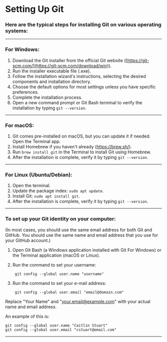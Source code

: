 # Setting Up Git

### Here are the typical steps for installing Git on various operating systems:
---
### For Windows:
1. Download the Git installer from the official Git website ([https://git-scm.com/](https://git-scm.com/download/win)).
2. Run the installer executable file (.exe).
3. Follow the installation wizard's instructions, selecting the desired components and installation directory.
4. Choose the default options for most settings unless you have specific preferences.
5. Complete the installation process.
6. Open a new command prompt or Git Bash terminal to verify the installation by typing `git --version`.
   
---
### For macOS:
1. Git comes pre-installed on macOS, but you can update it if needed. Open the Terminal app.
2. Install Homebrew if you haven't already (https://brew.sh/).
3. Run `brew install git` in the Terminal to install Git using Homebrew.
4. After the installation is complete, verify it by typing `git --version`.

---
### For Linux (Ubuntu/Debian):
1. Open the terminal.
2. Update the package index: `sudo apt update`.
3. Install Git: `sudo apt install git`.
4. After the installation is complete, verify it by typing `git --version`.

---
### To set up your Git identity on your computer:
(In most cases, you should use the same email address for both Git and GitHub. You should use the same name and email address that you use for your GitHub account.)
1. Open Git Bash (a Windows application installed with Git For Windows) or the Terminal application (macOS or Linux).
2. Run the command to set your username:

		git config --global user.name "username"

3. Run the command to set your e-mail address:

		git config --global user.email "email@domain.com"

Replace "Your Name" and "your.email@example.com" with your actual name and email address. 

An example of this is:
```
git config --global user.name "Caitlin Stuart"
git config --global user.email "cstuart@email.com"
```
---

